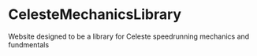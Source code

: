 # CelesteMechanicsLibrary
Website designed to be a library for Celeste speedrunning mechanics and fundmentals
